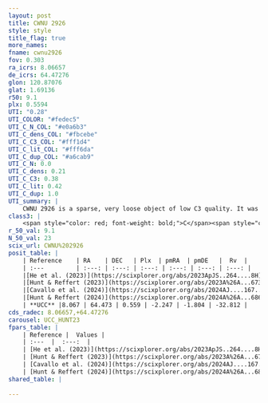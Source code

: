 ```yaml
---
layout: post
title: CWNU 2926
style: style
title_flag: true
more_names: 
fname: cwnu2926
fov: 0.303
ra_icrs: 8.06657
de_icrs: 64.47276
glon: 120.87076
glat: 1.69136
r50: 9.1
plx: 0.5594
UTI: "0.28"
UTI_COLOR: "#fedec5"
UTI_C_N_COL: "#e0a6b3"
UTI_C_dens_COL: "#fbcebe"
UTI_C_C3_COL: "#fff1d4"
UTI_C_lit_COL: "#fff6da"
UTI_C_dup_COL: "#a6cab9"
UTI_C_N: 0.0
UTI_C_dens: 0.21
UTI_C_C3: 0.38
UTI_C_lit: 0.42
UTI_C_dup: 1.0
UTI_summary: |
    CWNU 2926 is a sparse, very loose object of low C3 quality. It was recently reported in the literature.<br><br><span style="color: #99180f; font-weight: bold;">Warning: </span>contains less than 25 stars with <i>P>0.5</i> estimated.
class3: |
    <span style="color: red; font-weight: bold;">C</span><span style="color: #FFC300; font-weight: bold;">B</span>
r_50_val: 9.1
N_50_val: 23
scix_url: CWNU%202926
posit_table: |
    | Reference    | RA    | DEC   | Plx  | pmRA  | pmDE   |  Rv  |
    | :---         | :---: | :---: | :---: | :---: | :---: | :---: |
    |[He et al. (2023)](https://scixplorer.org/abs/2023ApJS..264....8H) | 8.12 | 64.455 | 0.559 | -2.256 | -1.804 | -32.81 |
    |[Hunt & Reffert (2023)](https://scixplorer.org/abs/2023A%26A...673A.114H) | 7.638 | 64.487 | 0.547 | -2.249 | -1.761 | 19.685 |
    |[Cavallo et al. (2024)](https://scixplorer.org/abs/2024AJ....167...12C) | 8.009 | 64.468 | 0.55 | -- | -- | -- |
    |[Hunt & Reffert (2024)](https://scixplorer.org/abs/2024A%26A...686A..42H) | 7.638 | 64.487 | 0.547 | -2.249 | -1.761 | 19.685 |
    | **UCC** |8.067 | 64.473 | 0.559 | -2.247 | -1.804 | -32.812 | 
cds_radec: 8.06657,+64.47276
carousel: UCC_HUNT23
fpars_table: |
    | Reference |  Values |
    | :---  |  :---:  |
    | [He et al. (2023)](https://scixplorer.org/abs/2023ApJS..264....8H) | `A0=3.3, m-M=11.2, logAge=8.65` |
    | [Hunt & Reffert (2023)](https://scixplorer.org/abs/2023A%26A...673A.114H) | `AV50=3.042, diffAV50=1.497, MOD50=11.167, logAge50=8.485` |
    | [Cavallo et al. (2024)](https://scixplorer.org/abs/2024AJ....167...12C) | `AV50=3.3, dMod50=11.17, logAge50=8.6, [Fe/H]50=0.19` |
    | [Hunt & Reffert (2024)](https://scixplorer.org/abs/2024A%26A...686A..42H) | `MassJ=152.110` |
shared_table: |
    
---
```

